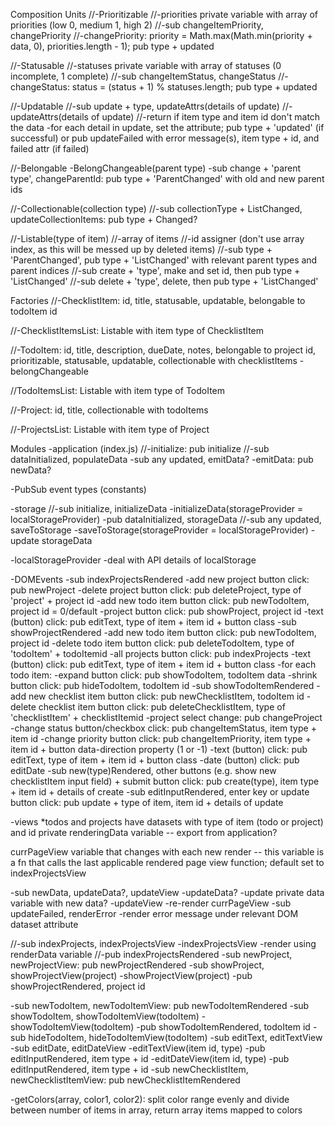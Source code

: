 Composition Units
//-Prioritizable
  //-priorities private variable with array of priorities (low 0, medium 1, high 2)
  //-sub changeItemPriority, changePriority
  //-changePriority: priority = Math.max(Math.min(priority + data, 0), priorities.length - 1); pub type + updated

//-Statusable
  //-statuses private variable with array of statuses (0 incomplete, 1 complete)
  //-sub changeItemStatus, changeStatus
  //-changeStatus: status = (status + 1) % statuses.length; pub type + updated

//-Updatable
  //-sub update + type, updateAttrs(details of update)
  //-updateAttrs(details of update)
    //-return if item type and item id don't match the data
    -for each detail in update, set the attribute; pub type + 'updated' (if successful) or pub updateFailed with error message(s), item type + id, and failed attr (if failed)

//-Belongable
-BelongChangeable(parent type)
  -sub change + 'parent type', changeParentId: pub type + 'ParentChanged' with old and new parent ids

//-Collectionable(collection type)
  //-sub collectionType + ListChanged, updateCollectionItems: pub type + Changed?

//-Listable(type of item)
  //-array of items
  //-id assigner (don't use array index, as this will be messed up by deleted items)
  //-sub type + 'ParentChanged', pub type + 'ListChanged' with relevant parent types and parent indices
  //-sub create + 'type', make and set id, then pub type + 'ListChanged'
  //-sub delete + 'type', delete, then pub type + 'ListChanged'

Factories
//-ChecklistItem: id, title, statusable, updatable, belongable to todoItem id

//-ChecklistItemsList: Listable with item type of ChecklistItem

//-TodoItem: id, title, description, dueDate, notes, belongable to project id, prioritizable, statusable, updatable, collectionable with checklistItems
  -belongChangeable

//TodoItemsList: Listable with item type of TodoItem

//-Project: id, title, collectionable with todoItems

//-ProjectsList: Listable with item type of Project

Modules
-application (index.js)
  //-initialize: pub initialize
  //-sub dataInitialized, populateData
  -sub any updated, emitData?
  -emitData: pub newData?

-PubSub event types (constants)

-storage
  //-sub initialize, initializeData
  -initializeData(storageProvider = localStorageProvider)
    -pub dataInitialized, storageData
  //-sub any updated, saveToStorage
  -saveToStorage(storageProvider = localStorageProvider)
    -update storageData

-localStorageProvider
  -deal with API details of localStorage

-DOMEvents
  -sub indexProjectsRendered
    -add new project button click: pub newProject
    -delete project button click: pub deleteProject, type of 'project' + project id
    -add new todo item button click: pub newTodoItem, project id = 0/default
    -project button click: pub showProject, project id
    -text (button) click: pub editText, type of item + item id + button class
  -sub showProjectRendered
    -add new todo item button click: pub newTodoItem, project id
    -delete todo item button click: pub deleteTodoItem, type of 'todoItem' + todoItemid
    -all projects button click: pub indexProjects
    -text (button) click: pub editText, type of item + item id + button class
    -for each todo item:
      -expand button click: pub showTodoItem, todoItem data
      -shrink button click: pub hideTodoItem, todoItem id
  -sub showTodoItemRendered
    -add new checklist item button click: pub newChecklistItem, todoItem id
    -delete checklist item button click: pub deleteChecklistItem, type of 'checklistItem' + checklistItemid
    -project select change: pub changeProject
    -change status button/checkbox click: pub changeItemStatus, item type + item id
    -change priority button click: pub changeItemPriority, item type + item id + button data-direction property (1 or -1)
     -text (button) click: pub editText, type of item + item id + button class
    -date (button) click: pub editDate
  -sub new(type)Rendered, other buttons (e.g. show new checklistItem input field) + submit button click: pub create(type), item type + item id + details of create
  -sub editInputRendered, enter key or update button click: pub update + type of item, item id + details of update

-views
  *todos and projects have datasets with type of item (todo or project) and id
  private renderingData variable -- export from application?

  currPageView variable that changes with each new render -- this variable is a fn that calls the last applicable rendered page view function; default set to indexProjectsView

  -sub newData, updateData?, updateView
  -updateData?
    -update private data variable with new data?
  -updateView
    -re-render currPageView
  -sub updateFailed, renderError
    -render error message under relevant DOM dataset attribute

  //-sub indexProjects, indexProjectsView
  -indexProjectsView
    -render using renderData variable
    //-pub indexProjectsRendered
  -sub newProject, newProjectView: pub newProjectRendered
  -sub showProject, showProjectView(project)
  -showProjectView(project)
    -pub showProjectRendered, project id

  -sub newTodoItem, newTodoItemView: pub newTodoItemRendered
  -sub showTodoItem, showTodoItemView(todoItem)
  -showTodoItemView(todoItem)
    -pub showTodoItemRendered, todoItem id
  -sub hideTodoItem, hideTodoItemView(todoItem)
  -sub editText, editTextView
  -sub editDate, editDateView
  -editTextView(item id, type)
    -pub editInputRendered, item type + id
  -editDateView(item id, type)
    -pub editInputRendered, item type + id
  -sub newChecklistItem, newChecklistItemView: pub newChecklistItemRendered

  -getColors(array, color1, color2): split color range evenly and divide between number of items in array, return array items mapped to colors
